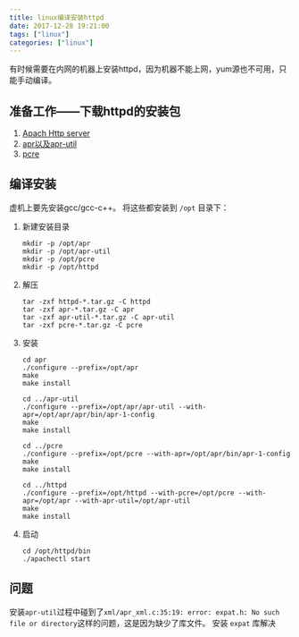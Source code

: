 ```yaml
---
title: linux编译安装httpd
date: 2017-12-28 19:21:00
tags: ["linux"]
categories: ["linux"]
---
```


有时候需要在内网的机器上安装httpd，因为机器不能上网，yum源也不可用，只能手动编译。

## 准备工作——下载httpd的安装包
1. [Apach Http server](http://httpd.apache.org/download.cgi#apache24)
2. [apr以及apr-util](http://apr.apache.org/download.cgi)
3. [pcre](https://sourceforge.net/projects/pcre/files/pcre/)

## 编译安装
虚机上要先安装gcc/gcc-c++。
将这些都安装到 `/opt` 目录下：
1. 新建安装目录
    ```shell
    mkdir -p /opt/apr
    mkdir -p /opt/apr-util
    mkdir -p /opt/pcre
    mkdir -p /opt/httpd
    ```

2. 解压
    ```shell
    tar -zxf httpd-*.tar.gz -C httpd
    tar -zxf apr-*.tar.gz -C apr
    tar -zxf apr-util-*.tar.gz -C apr-util
    tar -zxf pcre-*.tar.gz -C pcre
    ```


3. 安装
    ```shell
    cd apr
    ./configure --prefix=/opt/apr
    make
    make install

    cd ../apr-util
    ./configure --prefix=/opt/apr/apr-util --with-apr=/opt/apr/apr/bin/apr-1-config
    make 
    make install

    cd ../pcre
    ./configure --prefix=/opt/pcre --with-apr=/opt/apr/bin/apr-1-config
    make 
    make install

    cd ../httpd
    ./configure --prefix=/opt/httpd --with-pcre=/opt/pcre --with-apr=/opt/apr --with-apr-util=/opt/apr-util
    make
    make install
    ```

4. 启动
    ```shell
    cd /opt/httpd/bin
    ./apachectl start
    ```

## 问题
安装`apr-util`过程中碰到了`xml/apr_xml.c:35:19: error: expat.h: No such file or directory`这样的问题，这是因为缺少了库文件。
安装 `expat` 库解决